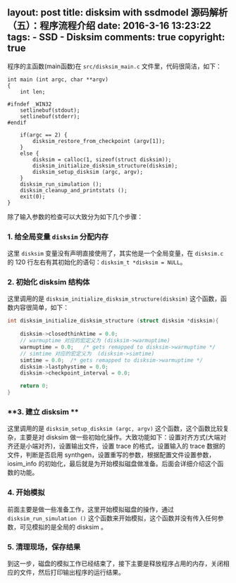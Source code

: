 layout: post
title: disksim with ssdmodel 源码解析（五）：程序流程介绍
date: 2016-3-16 13:23:22
tags: 
	- SSD
	- Disksim
comments: true
copyright: true
---

程序的主函数(main函数)在 `src/disksim_main.c` 文件里，代码很简洁，如下：

<!--more-->

```
int main (int argc, char **argv)
{
	int len;

#ifndef _WIN32
	setlinebuf(stdout);
	setlinebuf(stderr);
#endif

	if(argc == 2) {
		disksim_restore_from_checkpoint (argv[1]);
	} 
	else {
		disksim = calloc(1, sizeof(struct disksim));
		disksim_initialize_disksim_structure(disksim);
		disksim_setup_disksim (argc, argv);
	}
	disksim_run_simulation ();
	disksim_cleanup_and_printstats ();
	exit(0);
}
```

除了输入参数的检查可以大致分为如下几个步骤：

### **1. 给全局变量 `disksim` 分配内存** ###

这里 `disksim` 变量没有声明直接使用了，其实他是一个全局变量，在 `disksim.c` 的 120 行左右有其初始化的语句：`disksim_t *disksim = NULL`。

### **2. 初始化 disksim 结构体** ###

这里调用的是 `disksim_initialize_disksim_structure(disksim)` 这个函数，函数内容很简单，如下：
```c
int disksim_initialize_disksim_structure (struct disksim *disksim){
	
	disksim->closedthinktime = 0.0;
	// warmuptime 对应的宏定义为 (disksim->warmuptime)
	warmuptime = 0.0;	/* gets remapped to disksim->warmuptime */
	// simtime 对应的宏定义为  (disksim->simtime)        
	simtime = 0.0;	/* gets remapped to disksim->warmuptime */
	disksim->lastphystime = 0.0;
	disksim->checkpoint_interval = 0.0;

	return 0;
}
``` 

### **3. 建立 disksim ** ###

这里调用的是 `disksim_setup_disksim (argc, argv)` 这个函数，这个函数比较复杂，主要是对 disksim 做一些初始化操作。大致功能如下：设置对齐方式(大端对齐还是小端对齐)，设置输出文件，设置 trace 的格式，设置输入的 trace 数据的文件，判断是否启用 synthgen，设置重写的参数，根据配置文件设置参数，iosim_info 的初始化，最后就是为开始模拟磁盘做准备。后面会详细介绍这个函数的功能。

### **4. 开始模拟** ###

前面主要是做一些准备工作，这里开始模拟磁盘的操作，通过 `disksim_run_simulation ()` 这个函数来开始模拟，这个函数并没有传入任何参数，可见模拟的是全局的 disksim 。

### **5. 清理现场，保存结果** ###

到这一步，磁盘的模拟工作已经结束了，接下主要是释放程序占用的内存，关闭相应的文件，然后打印输出程序的运行结果。

